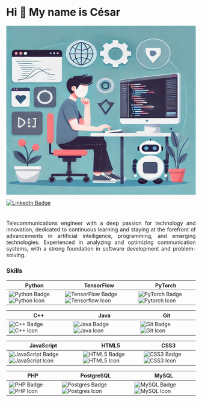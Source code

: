 
  Hi 👋 My name is César  
  ======================  

  <img src="Fondo.png" alt="Cesar's Banner" width="830" height="450"/>  

  <div style="text-align: left; margin-top: 10px;">  
    <a href="https://www.linkedin.com/in/c%C3%A9sar-gonz%C3%A1lez-santoyo-b260a92b3/" target="_blank">  
      <img src="https://img.shields.io/badge/linkedin-%230077B5.svg?style=for-the-badge&logo=linkedin&logoColor=white" alt="LinkedIn Badge">  
    </a>  
  </div>  

  <br>

  <div style="text-align: justify; margin-top: 20px;">  
  Telecommunications engineer with a deep passion for technology and innovation, dedicated to continuous learning and staying at the forefront of advancements in artificial intelligence, programming, and emerging  technologies.  
  Experienced in analyzing and optimizing communication systems, with a strong foundation in software  development and problem-solving.  
  </div>  

  ### Skills   

  | Python                                                                 | TensorFlow                                                             | PyTorch                                                                |  
  |------------------------------------------------------------------------|------------------------------------------------------------------------|------------------------------------------------------------------------|  
  | <img src="https://img.shields.io/badge/python-3670A0?style=for-the-badge&logo=python&logoColor=ffdd54" width="200" height="40" alt="Python Badge" /> <img src="https://raw.githubusercontent.com/danielcranney/readme-generator/main/public/icons/skills/python-colored.svg" width="36" height="34" alt="Python Icon" /> | <img src="https://img.shields.io/badge/TensorFlow-%23FF6F00.svg?style=for-the-badge&logo=TensorFlow&logoColor=white" width="200" height="40" alt="TensorFlow Badge" /> <img src="https://raw.githubusercontent.com/danielcranney/readme-generator/main/public/icons/skills/tensorflow-colored.svg" width="36" height="30" alt="Tensorflow Icon" /> | <img src="https://img.shields.io/badge/PyTorch-%23EE4C2C.svg?style=for-the-badge&logo=PyTorch&logoColor=white" width="200" height="40" alt="PyTorch Badge" /> <img src="https://raw.githubusercontent.com/danielcranney/readme-generator/main/public/icons/skills/pytorch-colored.svg" width="36" height="30" alt="Pytorch Icon" /> |  

  | C++                                                                    | Java                                                                   | Git                                                                    |  
  |------------------------------------------------------------------------|------------------------------------------------------------------------|------------------------------------------------------------------------|  
  | <img src="https://img.shields.io/badge/c++-%2300599C.svg?style=for-the-badge&logo=c%2B%2B&logoColor=white" width="200" height="40" alt="C++ Badge" /> <img src="https://raw.githubusercontent.com/danielcranney/readme-generator/main/public/icons/skills/cplusplus-colored.svg" width="36" height="36" alt="C++ Icon" /> | <img src="https://img.shields.io/badge/java-%23ED8B00.svg?style=for-the-badge&logo=openjdk&logoColor=white" width="200" height="40" alt="Java Badge" /> <img src="https://raw.githubusercontent.com/danielcranney/readme-generator/main/public/icons/skills/java-colored.svg" width="36" height="36" alt="Java Icon" /> | <img src="https://img.shields.io/badge/git-%23F05033.svg?style=for-the-badge&logo=git&logoColor=white" width="200" height="40" alt="Git Badge" /> <img src="https://raw.githubusercontent.com/danielcranney/readme-generator/main/public/icons/skills/git-colored.svg" width="36" height="34" alt="Git Icon" /> |  

  | JavaScript                                                             | HTML5                                                                  | CSS3                                                                   |  
  |------------------------------------------------------------------------|------------------------------------------------------------------------|------------------------------------------------------------------------|  
  | <img src="https://img.shields.io/badge/javascript-%23323330.svg?style=for-the-badge&logo=javascript&logoColor=%23F7DF1E" width="200" height="40" alt="JavaScript Badge" /> <img src="https://raw.githubusercontent.com/danielcranney/readme-generator/main/public/icons/skills/javascript-colored.svg" width="36" height="30" alt="JavaScript Icon" /> | <img src="https://img.shields.io/badge/html5-%23E34F26.svg?style=for-the-badge&logo=html5&logoColor=white" width="200" height="40" alt="HTML5 Badge" /> <img src="https://raw.githubusercontent.com/danielcranney/readme-generator/main/public/icons/skills/html5-colored.svg" width="36" height="34" alt="HTML5 Icon" /> | <img src="https://img.shields.io/badge/css3-%231572B6.svg?style=for-the-badge&logo=css3&logoColor=white" width="200" height="40" alt="CSS3 Badge" /> <img src="https://raw.githubusercontent.com/danielcranney/readme-generator/main/public/icons/skills/css3-colored.svg" width="36" height="34" alt="CSS3 Icon" /> |  

  | PHP                                                                    | PostgreSQL                                                             | MySQL                                                                  |  
  |------------------------------------------------------------------------|------------------------------------------------------------------------|------------------------------------------------------------------------|  
  | <img src="https://img.shields.io/badge/php-%23777BB4.svg?style=for-the-badge&logo=php&logoColor=white" width="200" height="40" alt="PHP Badge" /> <img src="https://raw.githubusercontent.com/danielcranney/readme-generator/main/public/icons/skills/php-colored.svg" width="36" height="36" alt="PHP Icon" /> | <img src="https://img.shields.io/badge/postgres-%23316192.svg?style=for-the-badge&logo=postgresql&logoColor=white" width="200" height="40" alt="Postgres Badge" /> <img src="https://raw.githubusercontent.com/danielcranney/readme-generator/main/public/icons/skills/postgresql-colored.svg" width="36" height="30" alt="Postgres Icon" /> | <img src="https://img.shields.io/badge/mysql-4479A1.svg?style=for-the-badge&logo=mysql&logoColor=white" width="200" height="40" alt="MySQL Badge" /> <img src="https://raw.githubusercontent.com/danielcranney/readme-generator/main/public/icons/skills/mysql-colored.svg" width="36" height="30" alt="MySQL Icon" /> |  
